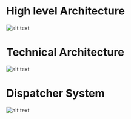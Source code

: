 # High level Architecture

![alt text](https://raw.githubusercontent.com/raghav-chamarthy/Uber-replica/master/Uber.PNG)


# Technical Architecture 

![alt text](https://raw.githubusercontent.com/raghav-chamarthy/Uber-replica/master/Technical-architecture.PNG)

# Dispatcher System

![alt text](https://raw.githubusercontent.com/raghav-chamarthy/Uber-replica/master/Dispatcher.PNG)
